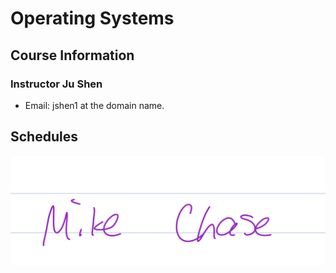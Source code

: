 # Operating Systems

## Course Information

### Instructor Ju Shen

* Email: jshen1 at the domain name.

## Schedules

![Caption](../.gitbook/assets/image%20%28137%29.png)



